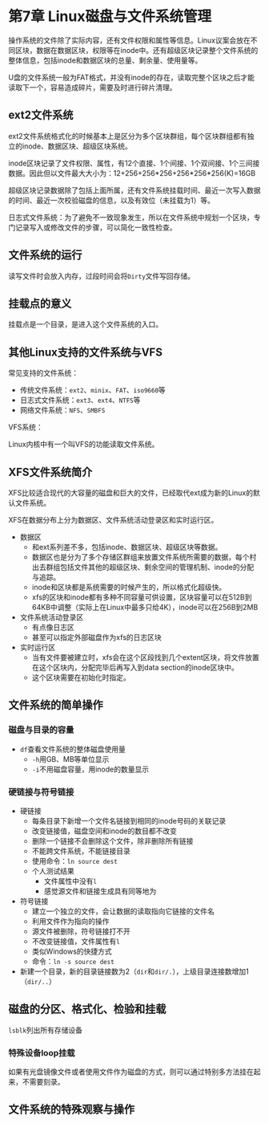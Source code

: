 # 第7章 Linux磁盘与文件系统管理

操作系统的文件除了实际内容，还有文件权限和属性等信息。Linux议案会放在不同区块，数据在数据区块，权限等在inode中。还有超级区块记录整个文件系统的整体信息，包括inode和数据区块的总量、剩余量、使用量等。

U盘的文件系统一般为FAT格式，并没有inode的存在，读取完整个区块之后才能读取下一个，容易造成碎片，需要及时进行碎片清理。

## ext2文件系统

ext2文件系统格式化的时候基本上是区分为多个区块群组，每个区块群组都有独立的inode、数据区块、超级区块系统。

inode区块记录了文件权限、属性，有12个直接、1个间接、1个双间接、1个三间接数据。因此但以文件最大大小为：12+256+256\*256+256\*256\*256(K)=16GB

超级区块记录数据除了包括上面所属，还有文件系统挂载时间、最近一次写入数据的时间、最近一次校验磁盘的信息，以及有效位（未挂载为1）等。

日志式文件系统：为了避免不一致现象发生，所以在文件系统中规划一个区块，专门记录写入或修改文件的步骤，可以简化一致性检查。

## 文件系统的运行

读写文件时会放入内存，过段时间会将`Dirty`文件写回存储。

## 挂载点的意义

挂载点是一个目录，是进入这个文件系统的入口。

## 其他Linux支持的文件系统与VFS

常见支持的文件系统：

- 传统文件系统：`ext2`、`minix`、`FAT`、`iso9660`等
- 日志式文件系统：`ext3`、`ext4`、`NTFS`等
- 网络文件系统：`NFS`、`SMBFS`

VFS系统：

Linux内核中有一个叫VFS的功能读取文件系统。

## XFS文件系统简介

XFS比较适合现代的大容量的磁盘和巨大的文件，已经取代ext成为新的Linux的默认文件系统。

XFS在数据分布上分为数据区、文件系统活动登录区和实时运行区。

- 数据区
  - 和ext系列差不多，包括inode、数据区块、超级区块等数据。
  - 数据区也是分为了多个存储区群组来放置文件系统所需要的数据，每个村出去群组包括文件其他的超级区块、剩余空间的管理机制、inode的分配与追踪。
  - inode和区块都是系统需要的时候产生的，所以格式化超级快。
  - xfs的区块和inode都有多种不同容量可供设置，区块容量可以在512B到64KB中调整（实际上在Linux中最多只给4K），inode可以在256B到2MB
- 文件系统活动登录区
  - 有点像日志区
  - 甚至可以指定外部磁盘作为xfs的日志区块
- 实时运行区
  - 当有文件要被建立时，xfs会在这个区段找到几个extent区块，将文件放置在这个区块内，分配完毕后再写入到data section的inode区块中。
  - 这个区块需要在初始化时指定。

## 文件系统的简单操作

### 磁盘与目录的容量

- `df`查看文件系统的整体磁盘使用量
  - `-h`用GB、MB等单位显示
  - `-i`不用磁盘容量，用inode的数量显示

### 硬链接与符号链接

- 硬链接
  - 每条目录下新增一个文件名链接到相同的inode号码的关联记录
  - 改变链接值，磁盘空间和inode的数目都不改变
  - 删除一个链接不会删除这个文件，除非删除所有链接
  - 不能跨文件系统，不能链接目录
  - 使用命令：`ln source dest`
  - 个人测试结果
    - 文件属性中没有`l`
    - 感觉源文件和链接生成具有同等地为
- 符号链接
  - 建立一个独立的文件，会让数据的读取指向它链接的文件名
  - 利用文件作为指向的操作
  - 源文件被删除，符号链接打不开
  - 不改变链接值，文件属性有`l`
  - 类似Windows的快捷方式
  - 命令：`ln -s source dest`
- 新建一个目录，新的目录链接数为2（`dir`和`dir/.`），上级目录连接数增加1（`dir/..`）

## 磁盘的分区、格式化、检验和挂载

`lsblk`列出所有存储设备

### 特殊设备loop挂载

如果有光盘镜像文件或者使用文件作为磁盘的方式，则可以通过特别多方法挂在起来，不需要刻录。

## 文件系统的特殊观察与操作
